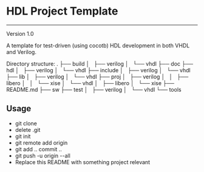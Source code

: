 # HDL Project Template
--------------------

Version 1.0

A template for test-driven (using cocotb) HDL development in both VHDL and Verilog.

Directory structure:
.
├── build
│   ├── verilog
│   └── vhdl
├── doc
├── hdl
│   ├── verilog
│   └── vhdl
├── include
│   ├── verilog
│   └── vhdl
├── lib
│   ├── verilog
│   └── vhdl
├── proj
│   ├── verilog
│   │   ├── libero
│   │   └── xise
│   └── vhdl
│       ├── libero
│       └── xise
├── README.md
├── sw
├── test
│   ├── verilog
│   └── vhdl
└── tools

Usage
-----
- git clone
- delete .git
- git init
- git remote add origin <url>
- git add .. commit ..
- git push -u origin --all
- Replace this README with something project relevant

